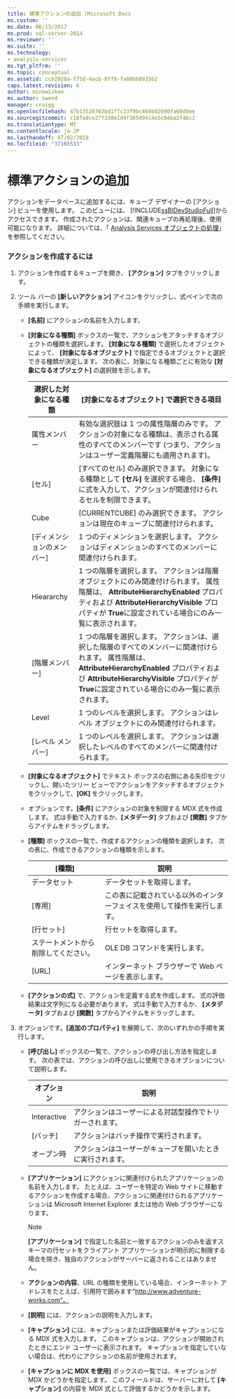 ```yaml
---
title: 標準アクションの追加 |Microsoft Docs
ms.custom: ''
ms.date: 06/13/2017
ms.prod: sql-server-2014
ms.reviewer: ''
ms.suite: ''
ms.technology:
- analysis-services
ms.tgt_pltfrm: ''
ms.topic: conceptual
ms.assetid: ccb2928a-f75d-4acb-8ff8-fa80bb0935b2
caps.latest.revision: 6
author: minewiskan
ms.author: owend
manager: craigg
ms.openlocfilehash: 47b13520762bd1ffc23f9bc466b82090fa60d8ee
ms.sourcegitcommit: c18fadce27f330e1d4f36549414e5c84ba2f46c2
ms.translationtype: MT
ms.contentlocale: ja-JP
ms.lasthandoff: 07/02/2018
ms.locfileid: "37165533"
---
```

# <a name="add-a-standard-action"></a>標準アクションの追加
  アクションをデータベースに追加するには、キューブ デザイナーの [アクション] ビューを使用します。 このビューには、 [!INCLUDE[ssBIDevStudioFull](../../includes/ssbidevstudiofull-md.md)]からアクセスできます。 作成されたアクションは、関連キューブの再処理後、使用可能になります。 詳細については、「 [Analysis Services オブジェクトの処理](processing-analysis-services-objects.md)」を参照してください。  
  
### <a name="to-create-an-action"></a>アクションを作成するには  
  
1.  アクションを作成するキューブを開き、 **[アクション]** タブをクリックします。  
  
2.  ツール バーの **[新しいアクション]** アイコンをクリックし、式ペインで次の手順を実行します。  
  
    -   **[名前]** にアクションの名前を入力します。  
  
    -   **[対象になる種類]** ボックスの一覧で、アクションをアタッチするオブジェクトの種類を選択します。 **[対象になる種類]** で選択したオブジェクトによって、 **[対象になるオブジェクト]** で指定できるオブジェクトと選択できる種類が決定します。 次の表に、対象になる種類ごとに有効な **[対象になるオブジェクト]** の選択肢を示します。  
  
        |選択した対象になる種類|[対象になるオブジェクト] で選択できる項目|  
        |---------------------------------------------|---------------------------------------------------|  
        |属性メンバー|有効な選択肢は 1 つの属性階層のみです。 アクションの対象になる種類は、表示される属性のすべてのメンバーです (つまり、アクションはユーザー定義階層にも適用されます)。|  
        |[セル]|[すべてのセル] のみ選択できます。 対象になる種類として **[セル]** を選択する場合、 **[条件]** に式を入力して、アクションが関連付けられるセルを制限できます。|  
        |Cube|[CURRENTCUBE] のみ選択できます。 アクションは現在のキューブに関連付けられます。|  
        |[ディメンションのメンバー]|1 つのディメンションを選択します。 アクションはディメンションのすべてのメンバーに関連付けられます。|  
        |Hieararchy|1 つの階層を選択します。 アクションは階層オブジェクトにのみ関連付けられます。 属性階層は、 **AttributeHierarchyEnabled** プロパティおよび **AttributeHierarchyVisible** プロパティが **True**に設定されている場合にのみ一覧に表示されます。|  
        |[階層メンバー]|1 つの階層を選択します。 アクションは、選択した階層のすべてのメンバーに関連付けられます。 属性階層は、 **AttributeHierarchyEnabled** プロパティおよび **AttributeHierarchyVisible** プロパティが **True**に設定されている場合にのみ一覧に表示されます。|  
        |Level|1 つのレベルを選択します。 アクションはレベル オブジェクトにのみ関連付けられます。|  
        |[レベル メンバー]|1 つのレベルを選択します。 アクションは選択したレベルのすべてのメンバーに関連付けられます。|  
  
    -   **[対象になるオブジェクト]** でテキスト ボックスの右側にある矢印をクリックし、開いたツリー ビューでアクションをアタッチするオブジェクトをクリックして、**[OK]** をクリックします。  
  
    -   オプションです。**[条件]** にアクションの対象を制限する MDX 式を作成します。 式は手動で入力するか、**[メタデータ]** タブおよび **[関数]** タブからアイテムをドラッグします。  
  
    -   **[種類]** ボックスの一覧で、作成するアクションの種類を選択します。 次の表に、作成できるアクションの種類を示します。  
  
        |[種類]|説明|  
        |----------|-----------------|  
        |データセット|データセットを取得します。|  
        |[専用]|この表に記載されている以外のインターフェイスを使用して操作を実行します。|  
        |[行セット]|行セットを取得します。|  
        |ステートメントから削除してください。|OLE DB コマンドを実行します。|  
        |[URL]|インターネット ブラウザーで Web ページを表示します。|  
  
    -   **[アクションの式]** で、アクションを定義する式を作成します。 式の評価結果は文字列になる必要があります。 式は手動で入力するか、 **[メタデータ]** タブおよび **[関数]** タブからアイテムをドラッグします。  
  
3.  オプションです。**[追加のプロパティ]** を展開して、次のいずれかの手順を実行します。  
  
    -   **[呼び出し]** ボックスの一覧で、アクションの呼び出し方法を指定します。 次の表では、アクションの呼び出しに使用できるオプションについて説明します。  
  
        |オプション|説明|  
        |------------|-----------------|  
        |Interactive|アクションはユーザーによる対話型操作でトリガーされます。|  
        |[バッチ]|アクションはバッチ操作で実行されます。|  
        |オープン時|アクションはユーザーがキューブを開いたときに実行されます。|  
  
    -   **[アプリケーション]** にアクションに関連付けられたアプリケーションの名前を入力します。 たとえば、ユーザーを特定の Web サイトに移動するアクションを作成する場合、アクションに関連付けられるアプリケーションは Microsoft Internet Explorer または他の Web ブラウザーになります。  
  
        > [!NOTE]  
        >  **[アプリケーション]** で指定した名前と一致するアクションのみを返すスキーマの行セットをクライアント アプリケーションが明示的に制限する場合を除き、独自のアクションがサーバーに返されることはありません。  
  
    -   **アクションの内容**、URL の種類を使用している場合、インターネット アドレスをたとえば、引用符で囲みます"http://www.adventure-works.com"。  
  
    -   **[説明]** には、アクションの説明を入力します。  
  
    -   **[キャプション]** には、キャプションまたは評価結果がキャプションになる MDX 式を入力します。 このキャプションは、アクションが開始されたときにエンド ユーザーに表示されます。 キャプションを指定していない場合は、代わりにアクションの名前が使用されます。  
  
    -   **[キャプションに MDX を使用]** ボックスの一覧では、キャプションが MDX かどうかを指定します。 このフィールドは、サーバーに対して **[キャプション]** の内容を MDX 式として評価するかどうかを示します。  
  
  
